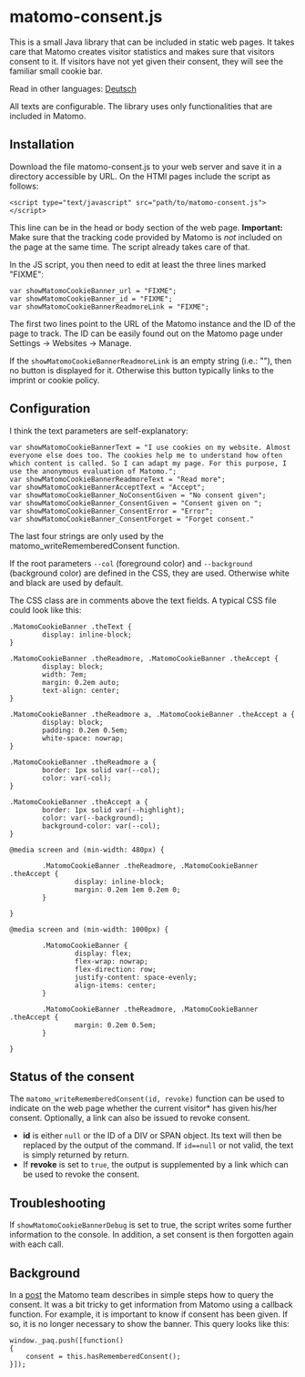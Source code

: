 # matomo-consent.js

This is a small Java library that can be included in static web pages. It takes care that Matomo creates visitor statistics and makes sure that visitors consent to it. If visitors have not yet given their consent, they will see the familiar small cookie bar.

Read in other languages: [Deutsch](https://github.com/aroesler-privat/matomo-consent-js/blob/main/README.de-de.md)

All texts are configurable. The library uses only functionalities that are included in Matomo. 

## Installation
Download the file matomo-consent.js to your web server and save it in a directory accessible by URL. On the HTMl pages include the script as follows:
```
<script type="text/javascript" src="path/to/matomo-consent.js"></script>
```
This line can be in the head or body section of the web page. **Important:** Make sure that the tracking code provided by Matomo is _not_ included on the page at the same time. The script already takes care of that.

In the JS script, you then need to edit at least the three lines marked "FIXME":
```
var showMatomoCookieBanner_url = "FIXME";
var showMatomoCookieBanner_id = "FIXME";
var showMatomoCookieBannerReadmoreLink = "FIXME";

```
The first two lines point to the URL of the Matomo instance and the ID of the page to track. The ID can be easily found out on the Matomo page under Settings -> Websites -> Manage.

If the `showMatomoCookieBannerReadmoreLink` is an empty string (i.e.: ""), then no button is displayed for it. Otherwise this button typically links to the imprint or cookie policy. 

## Configuration
I think the text parameters are self-explanatory:
```
var showMatomoCookieBannerText = "I use cookies on my website. Almost everyone else does too. The cookies help me to understand how often which content is called. So I can adapt my page. For this purpose, I use the anonymous evaluation of Matomo.";
var showMatomoCookieBannerReadmoreText = "Read more";
var showMatomoCookieBannerAcceptText = "Accept";
var showMatomoCookieBanner_NoConsentGiven = "No consent given";
var showMatomoCookieBanner_ConsentGiven = "Consent given on ";
var showMatomoCookieBanner_ConsentError = "Error";
var showMatomoCookieBanner_ConsentForget = "Forget consent."
```
The last four strings are only used by the matomo_writeRememberedConsent function.

If the root parameters `--col` (foreground color) and `--background` (background color) are defined in the CSS, they are used. Otherwise white and black are used by default.

The CSS class are in comments above the text fields. A typical CSS file could look like this:
```
.MatomoCookieBanner .theText {
        display: inline-block;
}

.MatomoCookieBanner .theReadmore, .MatomoCookieBanner .theAccept {
        display: block;
        width: 7em;
        margin: 0.2em auto;
        text-align: center;
}

.MatomoCookieBanner .theReadmore a, .MatomoCookieBanner .theAccept a {
        display: block;
        padding: 0.2em 0.5em;
        white-space: nowrap;
}

.MatomoCookieBanner .theReadmore a {
        border: 1px solid var(--col);
        color: var(-col);
}

.MatomoCookieBanner .theAccept a {
        border: 1px solid var(--highlight);
        color: var(--background);
        background-color: var(--col);
}

@media screen and (min-width: 480px) {

        .MatomoCookieBanner .theReadmore, .MatomoCookieBanner .theAccept {
                display: inline-block;
                margin: 0.2em 1em 0.2em 0;
        }

}

@media screen and (min-width: 1000px) {

        .MatomoCookieBanner {
                display: flex;
                flex-wrap: nowrap;
                flex-direction: row;
                justify-content: space-evenly;
                align-items: center;
        }

        .MatomoCookieBanner .theReadmore, .MatomoCookieBanner .theAccept {
                margin: 0.2em 0.5em;
        }

}
```

## Status of the consent
The `matomo_writeRememberedConsent(id, revoke)` function can be used to indicate on the web page whether the current visitor* has given his/her consent. Optionally, a link can also be issued to revoke consent. 

* **id** is either `null` or the ID of a DIV or SPAN object. Its text will then be replaced by the output of the command. If `id==null` or not valid, the text is simply returned by return. 
* If **revoke** is set to `true`, the output is supplemented by a link which can be used to revoke the consent.

## Troubleshooting
If `showMatomoCookieBannerDebug` is set to true, the script writes some further information to the console. In addition, a set consent is then forgotten again with each call.

## Background
In a [post](https://developer.matomo.org/guides/tracking-consent) the Matomo team describes in simple steps how to query the consent. It was a bit tricky to get information from Matomo using a callback function. For example, it is important to know if consent has been given. If so, it is no longer necessary to show the banner. This query looks like this:
```
window._paq.push([function()
{
	consent = this.hasRememberedConsent();
}]);
```
